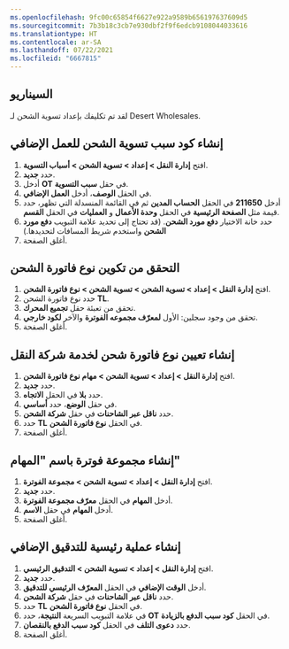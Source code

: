 ```yaml
---
ms.openlocfilehash: 9fc00c65854f6627e922a9589b656197637609d5
ms.sourcegitcommit: 7b3b18c3cb7e930dbf2f9f6edcb9108044033616
ms.translationtype: HT
ms.contentlocale: ar-SA
ms.lasthandoff: 07/22/2021
ms.locfileid: "6667815"
---
```

## <a name="scenario"></a>السيناريو

لقد تم تكليفك بإعداد تسوية الشحن لـ Desert Wholesales.

## <a name="create-a-freight-reconciliation-reason-code-for-overtime"></a>إنشاء كود سبب تسوية الشحن للعمل الإضافي

1.  افتح **إدارة النقل > إعداد > تسوية الشحن > أسباب التسوية**.
2.  حدد **جديد**.
3.  أدخل **OT** في حقل **سبب التسوية**.
4.  في الحقل **الوصف**، أدخل **‏‫العمل الإضافي‬**.
5.  أدخل **211650** في الحقل **الحساب المدين** ثم في القائمة المنسدلة التي تظهر، حدد قيمة مثل **الصفحة الرئيسية** في الحقل **وحدة الأعمال** و **العمليات** في الحقل **القسم**.
6.  حدد خانة الاختيار **دفع مورد الشحن**. (قد تحتاج إلى تحديد علامة التبويب **‬‏‫دفع مورد الشحن** واستخدم شريط المسافات لتحديدها.)
7.  أغلق الصفحة.

## <a name="verify-that-the-freight-bill-type-is-configured"></a>التحقق من تكوين نوع فاتورة الشحن 

1.  افتح **إدارة النقل > إعداد > تسوية الشحن > تسوية الشحن > نوع فاتورة الشحن**.
2.  حدد نوع فاتورة الشحن **TL**.
3.  تحقق من تعبئة حقل **تجميع المحرك**.
4.  تحقق من وجود سجلين: الأول **لمعرّف مجموعه الفوترة** والآخر **لكود خارجي**.
5.  أغلق الصفحة.

## <a name="create-a-freight-bill-type-assignment-for-the-truck-carrier-service"></a>إنشاء تعيين نوع فاتورة شحن لخدمة شركة النقل‬

1.  افتح **إدارة النقل > إعداد > تسوية الشحن > مهام نوع فاتورة الشحن**.
2.  حدد **جديد**.
3.  حدد **بلا‬** في الحقل **الاتجاه**.
4.  في حقل **الوضع‬**، حدد **أساسي**.
5.  حدد **ناقل عبر الشاحنات** في حقل **شركة الشحن**.
6.  حدد **TL** في الحقل **نوع فاتورة الشحن**.
7.  أغلق الصفحة.

## <a name="create-a-billing-group-named-duties"></a>إنشاء مجموعة فوترة باسم "المهام"

1.  افتح **إدارة النقل > إعداد > تسوية الشحن > مجموعة الفوترة**.
2.  حدد **جديد**.
3.  أدخل **المهام** في الحقل **معرّف مجموعة الفوترة**.
4.  أدخل **المهام** في حقل **الاسم**.
5.  أغلق الصفحة.

## <a name="create-an-audit-master-for-overtime"></a>إنشاء عملية رئيسية للتدقيق الإضافي

1.  افتح **إدارة النقل > إعداد > تسوية الشحن > التدقيق الرئيسي**.
2.  حدد **جديد**.
3.  أدخل **الوقت الإضافي** في الحقل **المعرّف الرئيسي للتدقيق**.
4.  حدد **ناقل عبر الشاحنات** في حقل **شركة الشحن**.
5.  حدد **TL** في الحقل **نوع فاتورة الشحن**.
6.  في علامة التبويب السريعة **النتيجة**، حدد **OT** في الحقل **كود سبب الدفع بالزيادة**.
7.  حدد **دعوى التلف** في الحقل **كود سبب الدفع بالنقصان**.
8.  أغلق الصفحة.

